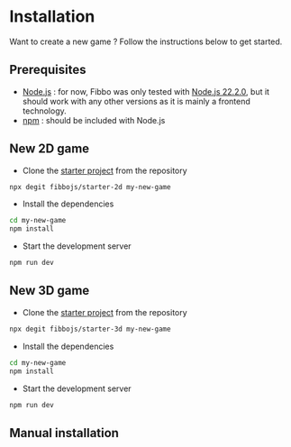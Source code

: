 # Installation

Want to create a new game ? Follow the instructions below to get started.

## Prerequisites

- [Node.js](https://nodejs.org/) : for now, Fibbo was only tested with [Node.js 22.2.0](https://nodejs.org/download/release/v22.2.0/), but it should work with any other versions as it is mainly a frontend technology.
- [npm](https://www.npmjs.com/) : should be included with Node.js

## New 2D game

- Clone the [starter project](https://github.com/fibbojs/starter-2d) from the repository
```bash
npx degit fibbojs/starter-2d my-new-game
```
- Install the dependencies
```bash
cd my-new-game
npm install
```
- Start the development server
```bash
npm run dev
```

## New 3D game

- Clone the [starter project](https://github.com/fibbojs/starter-3d) from the repository
```bash
npx degit fibbojs/starter-3d my-new-game
```
- Install the dependencies
```bash
cd my-new-game
npm install
```
- Start the development server
```bash
npm run dev
```

## Manual installation <Badge type="warning" text="work in progress" />
